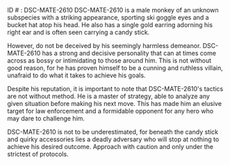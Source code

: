ID # : DSC-MATE-2610
DSC-MATE-2610 is a male monkey of an unknown subspecies with a striking appearance, sporting ski goggle eyes and a bucket hat atop his head. He also has a single gold earring adorning his right ear and is often seen carrying a candy stick. 

However, do not be deceived by his seemingly harmless demeanor. DSC-MATE-2610 has a strong and decisive personality that can at times come across as bossy or intimidating to those around him. This is not without good reason, for he has proven himself to be a cunning and ruthless villain, unafraid to do what it takes to achieve his goals. 

Despite his reputation, it is important to note that DSC-MATE-2610's tactics are not without method. He is a master of strategy, able to analyze any given situation before making his next move. This has made him an elusive target for law enforcement and a formidable opponent for any hero who may dare to challenge him. 

DSC-MATE-2610 is not to be underestimated, for beneath the candy stick and quirky accessories lies a deadly adversary who will stop at nothing to achieve his desired outcome. Approach with caution and only under the strictest of protocols.